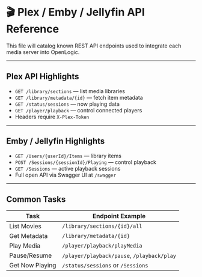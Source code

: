 # 🎬 Plex / Emby / Jellyfin API Reference

This file will catalog known REST API endpoints used to integrate each media server into OpenLogic.

---

## Plex API Highlights

- `GET /library/sections` — list media libraries
- `GET /library/metadata/{id}` — fetch item metadata
- `GET /status/sessions` — now playing data
- `GET /player/playback` — control connected players
- Headers require `X-Plex-Token`

---

## Emby / Jellyfin Highlights

- `GET /Users/{userId}/Items` — library items
- `POST /Sessions/{sessionId}/Playing` — control playback
- `GET /Sessions` — active playback sessions
- Full open API via Swagger UI at `/swagger`

---

## Common Tasks

| Task                  | Endpoint Example                            |
|-----------------------|---------------------------------------------|
| List Movies           | `/library/sections/{id}/all`                |
| Get Metadata          | `/library/metadata/{id}`                    |
| Play Media            | `/player/playback/playMedia`               |
| Pause/Resume          | `/player/playback/pause`, `/playback/play` |
| Get Now Playing       | `/status/sessions` or `/Sessions`          |

